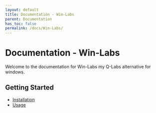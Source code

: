 ```yaml
---
layout: default
title: Documentation - Win-Labs
parent: Documentation
has_toc: false
permalink: /docs/Win-Labs/
---
```


# Documentation - Win-Labs

Welcome to the documentation for Win-Labs my Q-Labs alternative for windows.

## Getting Started

- [Installation](/Intallation/installation.html)
- [Usage](/Usage/usage.html)


